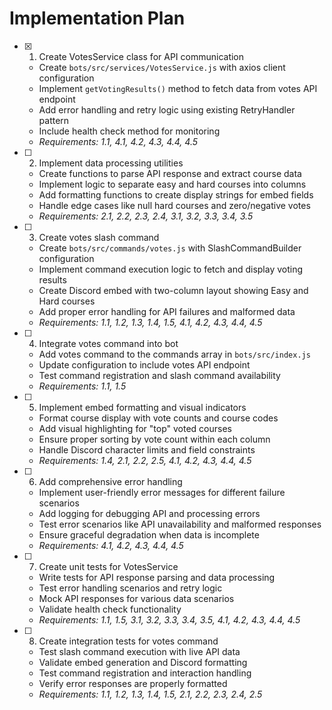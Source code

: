 # Implementation Plan

- [x] 1. Create VotesService class for API communication
  - Create `bots/src/services/VotesService.js` with axios client configuration
  - Implement `getVotingResults()` method to fetch data from votes API endpoint
  - Add error handling and retry logic using existing RetryHandler pattern
  - Include health check method for monitoring
  - _Requirements: 1.1, 4.1, 4.2, 4.3, 4.4, 4.5_

- [ ] 2. Implement data processing utilities
  - Create functions to parse API response and extract course data
  - Implement logic to separate easy and hard courses into columns
  - Add formatting functions to create display strings for embed fields
  - Handle edge cases like null hard courses and zero/negative votes
  - _Requirements: 2.1, 2.2, 2.3, 2.4, 3.1, 3.2, 3.3, 3.4, 3.5_

- [ ] 3. Create votes slash command
  - Create `bots/src/commands/votes.js` with SlashCommandBuilder configuration
  - Implement command execution logic to fetch and display voting results
  - Create Discord embed with two-column layout showing Easy and Hard courses
  - Add proper error handling for API failures and malformed data
  - _Requirements: 1.1, 1.2, 1.3, 1.4, 1.5, 4.1, 4.2, 4.3, 4.4, 4.5_

- [ ] 4. Integrate votes command into bot
  - Add votes command to the commands array in `bots/src/index.js`
  - Update configuration to include votes API endpoint
  - Test command registration and slash command availability
  - _Requirements: 1.1, 1.5_

- [ ] 5. Implement embed formatting and visual indicators
  - Format course display with vote counts and course codes
  - Add visual highlighting for "top" voted courses
  - Ensure proper sorting by vote count within each column
  - Handle Discord character limits and field constraints
  - _Requirements: 1.4, 2.1, 2.2, 2.5, 4.1, 4.2, 4.3, 4.4, 4.5_

- [ ] 6. Add comprehensive error handling
  - Implement user-friendly error messages for different failure scenarios
  - Add logging for debugging API and processing errors
  - Test error scenarios like API unavailability and malformed responses
  - Ensure graceful degradation when data is incomplete
  - _Requirements: 4.1, 4.2, 4.3, 4.4, 4.5_

- [ ] 7. Create unit tests for VotesService
  - Write tests for API response parsing and data processing
  - Test error handling scenarios and retry logic
  - Mock API responses for various data scenarios
  - Validate health check functionality
  - _Requirements: 1.1, 1.5, 3.1, 3.2, 3.3, 3.4, 3.5, 4.1, 4.2, 4.3, 4.4, 4.5_

- [ ] 8. Create integration tests for votes command
  - Test slash command execution with live API data
  - Validate embed generation and Discord formatting
  - Test command registration and interaction handling
  - Verify error responses are properly formatted
  - _Requirements: 1.1, 1.2, 1.3, 1.4, 1.5, 2.1, 2.2, 2.3, 2.4, 2.5_